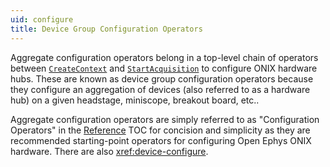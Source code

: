 ```yaml
---
uid: configure
title: Device Group Configuration Operators
---
```


Aggregate configuration operators belong in a top-level chain of operators between
[`CreateContext`](xref:OpenEphys.Onix1.CreateContext) and [`StartAcquisition`](xref:OpenEphys.Onix1.StartAcquisition) to
configure ONIX hardware hubs. These are known as device group configuration operators because they configure an aggregation
of devices (also referred to as a hardware hub) on a given headstage, miniscope, breakout board, etc..

Aggregate configuration operators are simply referred to as "Configuration Operators" in the
[Reference](xref:OpenEphys.Onix1) TOC for concision and simplicity as they are recommended starting-point operators for
configuring Open Ephys ONIX hardware. There are also <xref:device-configure>.